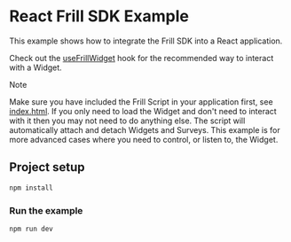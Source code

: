 # React Frill SDK Example

This example shows how to integrate the Frill SDK into a React application.

Check out the [useFrillWidget](./src/use-frill-widget.ts) hook for the recommended way to interact with a Widget.

> [!NOTE]
> Make sure you have included the Frill Script in your application first, see [index.html](./index.html).
> If you only need to load the Widget and don't need to interact with it then you may not need to do anything else. The script will automatically attach and detach Widgets and Surveys. This example is for more advanced cases where you need to control, or listen to, the Widget.

## Project setup

```bash
npm install
```

### Run the example

```bash
npm run dev
```
